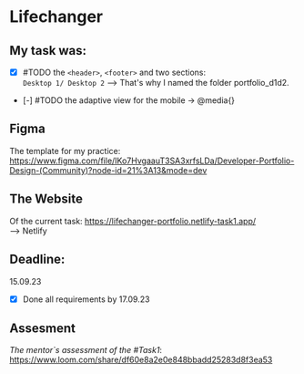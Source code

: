 # Lifechanger
## My task was: <br>
- [x] #TODO the `<header>`, `<footer>` and two sections: <br /> `Desktop 1/ Desktop 2`
--> That's why I named the folder portfolio_d1d2.

- [-] #TODO the adaptive view for the mobile -> @media{}

## Figma 
The template for my practice:
https://www.figma.com/file/IKo7HvgaauT3SA3xrfsLDa/Developer-Portfolio-Design-(Community)?node-id=21%3A13&mode=dev

## The Website 
Of the current task:
https://lifechanger-portfolio.netlify-task1.app/
<br />
--> Netlify

## Deadline: 
15.09.23 <br />
- [x] Done all requirements by 17.09.23
## Assesment
_The mentor`s assessment of the #Task1_: https://www.loom.com/share/df60e8a2e0e848bbadd25283d8f3ea53
